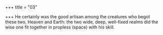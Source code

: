+++
title = "03"

+++
He certainly was the good artisan among the creatures who begot these  two, Heaven and Earth:
the two wide, deep, well-fixed realms did the wise one fit together in
propless (space) with his skill.